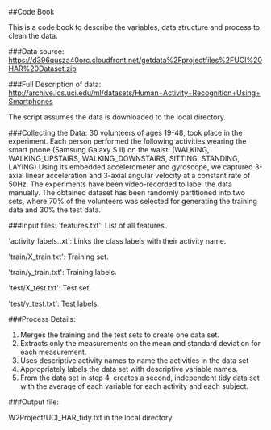 
##Code Book

This is a code book to describe the variables, data structure and process to clean the data. 

###Data source: 
https://d396qusza40orc.cloudfront.net/getdata%2Fprojectfiles%2FUCI%20HAR%20Dataset.zip

###Full Description of data:
http://archive.ics.uci.edu/ml/datasets/Human+Activity+Recognition+Using+Smartphones 

The script assumes the data is downloaded to the local directory.

###Collecting the Data:
30 volunteers of ages 19-48, took place in the experiment. Each person performed the following activities wearing the smart pnone (Samsung Galaxy S II) on the waist:
(WALKING, WALKING_UPSTAIRS, WALKING_DOWNSTAIRS, SITTING, STANDING, LAYING) Using its embedded accelerometer and gyroscope, we captured 3-axial linear acceleration and 3-axial angular velocity at a constant rate of 50Hz. The experiments have been video-recorded to label the data manually.
The obtained dataset has been randomly partitioned into two sets, where 70% of the volunteers was selected for generating the training data and 30% the test data.

###Input files:
'features.txt': List of all features.

'activity_labels.txt': Links the class labels with their activity name.

'train/X_train.txt': Training set.

'train/y_train.txt': Training labels.

'test/X_test.txt': Test set.

'test/y_test.txt': Test labels.


###Process Details:

1. Merges the training and the test sets to create one data set.
2. Extracts only the measurements on the mean and standard deviation for each measurement.
3. Uses descriptive activity names to name the activities in the data set
4. Appropriately labels the data set with descriptive variable names.
5. From the data set in step 4, creates a second, independent tidy data set with the average of each variable for each activity and each subject.
 
###Output file:

W2Project/UCI_HAR_tidy.txt in the local directory.
